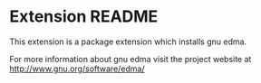 # Extension README

This extension is a package extension which installs gnu edma.

For more information about gnu edma visit the project website at
http://www.gnu.org/software/edma/

